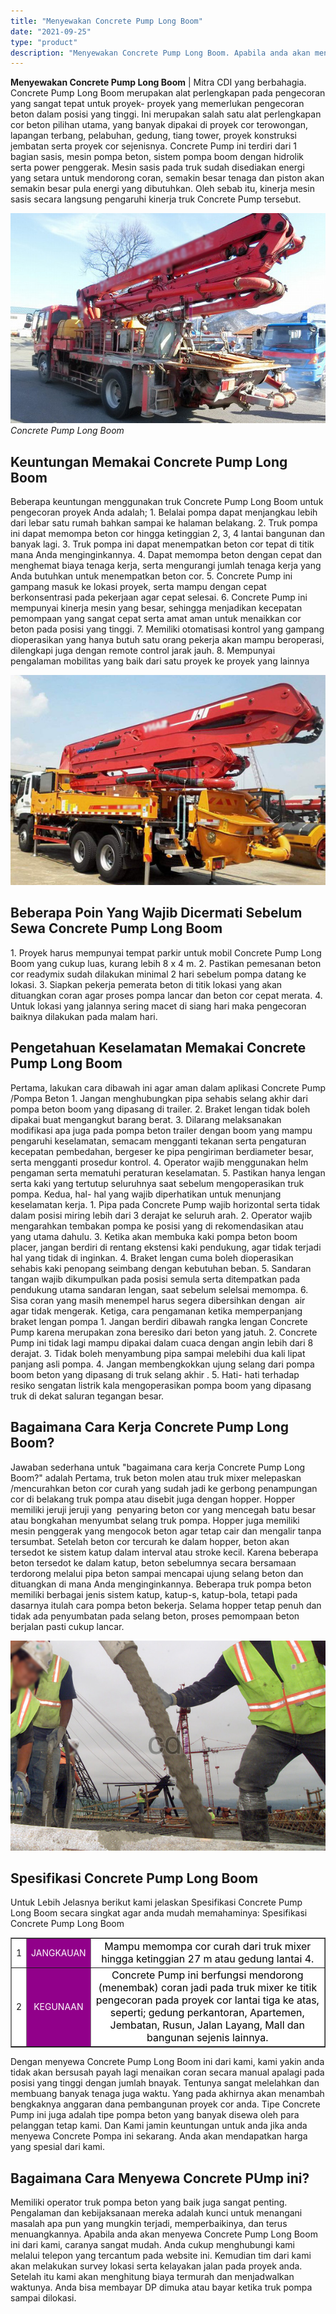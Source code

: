 ```yaml
---
title: "Menyewakan Concrete Pump Long Boom"
date: "2021-09-25"
type: "product"
description: "Menyewakan Concrete Pump Long Boom. Apabila anda akan menyewa Concrete Pump Long Boom ini dari kami, caranya sangat mudah. Anda cukup menghubungi kami melal..."
---
```


**Menyewakan Concrete Pump Long Boom** | Mitra CDI yang berbahagia. Concrete Pump Long Boom merupakan alat perlengkapan pada pengecoran yang sangat tepat untuk proyek- proyek yang memerlukan pengecoran beton dalam posisi yang tinggi. Ini merupakan salah satu alat perlengkapan cor beton pilihan utama, yang banyak dipakai di proyek cor terowongan, lapangan terbang, pelabuhan, gedung, tiang tower, proyek konstruksi jembatan serta proyek cor sejenisnya. Concrete Pump ini terdiri dari 1 bagian sasis, mesin pompa beton, sistem pompa boom dengan hidrolik serta power penggerak. Mesin sasis pada truk sudah disediakan energi yang setara untuk mendorong coran, semakin besar tenaga dan piston akan semakin besar pula energi yang dibutuhkan. Oleh sebab itu, kinerja mesin sasis secara langsung pengaruhi kinerja truk Concrete Pump tersebut.

![Concrete Pump Long Boom](/images/product/pompa-long-boom.jpg)
*Concrete Pump Long Boom*

 ## Keuntungan Memakai Concrete Pump Long Boom
    
Beberapa keuntungan menggunakan truk Concrete Pump Long Boom untuk pengecoran proyek Anda adalah;
1\. Belalai pompa dapat menjangkau lebih dari lebar satu rumah bahkan sampai ke halaman belakang.
2\. Truk pompa ini dapat memompa beton cor hingga ketinggian 2, 3, 4 lantai bangunan dan banyak lagi.
3\. Truk pompa ini dapat menempatkan beton cor tepat di titik mana Anda menginginkannya.
4\. Dapat memompa beton dengan cepat dan menghemat biaya tenaga kerja, serta mengurangi jumlah tenaga kerja yang Anda butuhkan untuk menempatkan beton cor.
5\. Concrete Pump ini gampang masuk ke lokasi proyek, serta mampu dengan cepat berkonsentrasi pada pekerjaan agar cepat selesai.
6\. Concrete Pump ini mempunyai kinerja mesin yang besar, sehingga menjadikan kecepatan pemompaan yang sangat cepat serta amat aman untuk menaikkan cor beton pada posisi yang tinggi.
7\. Memiliki otomatisasi kontrol yang gampang dioperasikan yang hanya butuh satu orang pekerja akan mampu beroperasi, dilengkapi juga dengan remote control jarak jauh.
8\. Mempunyai pengalaman mobilitas yang baik dari satu proyek ke proyek yang lainnya

![Concrete PUmp](/images/product/concrete-pump-long-boom-1.jpg)

 ## Beberapa Poin Yang Wajib Dicermati Sebelum Sewa Concrete Pump Long Boom
    
1\. Proyek harus mempunyai tempat parkir untuk mobil Concrete Pump Long Boom yang cukup luas, kurang lebih 8 x 4 m.
2\. Pastikan pemesanan beton cor readymix sudah dilakukan minimal 2 hari sebelum pompa datang ke lokasi.
3\. Siapkan pekerja pemerata beton di titik lokasi yang akan dituangkan coran agar proses pompa lancar dan beton cor cepat merata.
4\. Untuk lokasi yang jalannya sering macet di siang hari maka pengecoran baiknya dilakukan pada malam hari.

 ## Pengetahuan Keselamatan Memakai Concrete Pump Long Boom
    
Pertama, lakukan cara dibawah ini agar aman dalam aplikasi Concrete Pump /Pompa Beton
1\. Jangan menghubungkan pipa sehabis selang akhir dari pompa beton boom yang dipasang di trailer.
2\. Braket lengan tidak boleh dipakai buat mengangkut barang berat.
3\. Dilarang melaksanakan modifikasi apa juga pada pompa beton trailer dengan boom yang mampu pengaruhi keselamatan, semacam mengganti tekanan serta pengaturan kecepatan pembedahan, bergeser ke pipa pengiriman berdiameter besar, serta mengganti prosedur kontrol.
4\. Operator wajib menggunakan helm pengaman serta mematuhi peraturan keselamatan.
5\. Pastikan hanya lengan serta kaki yang tertutup seluruhnya saat sebelum mengoperasikan truk pompa.
Kedua, hal- hal yang wajib diperhatikan untuk menunjang keselamatan kerja.
1\. Pipa pada Concrete Pump wajib horizontal serta tidak dalam posisi miring lebih dari 3 derajat ke seluruh arah.
2\. Operator wajib mengarahkan tembakan pompa ke posisi yang di rekomendasikan atau yang utama dahulu.
3\. Ketika akan membuka kaki pompa beton boom placer, jangan berdiri di rentang ekstensi kaki pendukung, agar tidak terjadi hal yang tidak di inginkan.
4\. Braket lengan cuma boleh dioperasikan sehabis kaki penopang seimbang dengan kebutuhan beban.
5\. Sandaran tangan wajib dikumpulkan pada posisi semula serta ditempatkan pada pendukung utama sandaran lengan, saat sebelum selelsai memompa.
6\. Sisa coran yang masih menempel harus segera dibersihkan dengan  air agar tidak mengerak.
Ketiga, cara pengamanan ketika memperpanjang braket lengan pompa
1\. Jangan berdiri dibawah rangka lengan Concrete Pump karena merupakan zona beresiko dari beton yang jatuh.
2\. Concrete Pump ini tidak lagi mampu dipakai dalam cuaca dengan angin lebih dari 8 derajat.
3\. Tidak boleh menyambung pipa sampai melebihi dua kali lipat panjang asli pompa.
4\. Jangan membengkokkan ujung selang dari pompa boom beton yang dipasang di truk selang akhir .
5\. Hati- hati terhadap resiko sengatan listrik kala mengoperasikan pompa boom yang dipasang truk di dekat saluran tegangan besar.

 ## Bagaimana Cara Kerja Concrete Pump Long Boom?
    
Jawaban sederhana untuk "bagaimana cara kerja Concrete Pump Long Boom?" adalah Pertama, truk beton molen atau truk mixer melepaskan /mencurahkan beton cor curah yang sudah jadi ke gerbong penampungan cor di belakang truk pompa atau disebit juga dengan hopper. Hopper memiliki jeruji jeruji yang  penyaring beton cor yang mencegah batu besar atau bongkahan menyumbat selang truk pompa. Hopper juga memiliki mesin penggerak yang mengocok beton agar tetap cair dan mengalir tanpa tersumbat.
Setelah beton cor tercurah ke dalam hopper, beton akan tersedot ke sistem katup dalam interval atau stroke kecil. Karena beberapa beton tersedot ke dalam katup, beton sebelumnya secara bersamaan terdorong melalui pipa beton sampai mencapai ujung selang beton dan dituangkan di mana Anda menginginkannya.
Beberapa truk pompa beton memiliki berbagai jenis sistem katup, katup-s, katup-bola, tetapi pada dasarnya itulah cara pompa beton bekerja. Selama hopper tetap penuh dan tidak ada penyumbatan pada selang beton, proses pemompaan beton berjalan pasti cukup lancar.

![Long Boom](/images/product/concrete-15.jpg)

 ## Spesifikasi Concrete Pump Long Boom
    
Untuk Lebih Jelasnya berikut kami jelaskan Spesifikasi Concrete Pump Long Boom secara singkat agar anda mudah memahaminya:
Spesifikasi Concrete Pump Long Boom
<table style="text-align: center; height: 176px;" border="1" width="100%" cellspacing="0" cellpadding="3"><tbody><tr><td style="text-align: center;" bgcolor="#FFFFFF">1</td><td style="text-align: center;" bgcolor="#91008a"><span style="color: #ffffff;">JANGKAUAN</span></td><td style="text-align: center;" bgcolor="#FFFFFF"><span style="color: #000000; font-size: 12pt;">Mampu memompa cor curah dari truk mixer hingga ketinggian 27 m atau gedung lantai 4.</span></td></tr><tr><td style="text-align: center;" bgcolor="#FFFFFF">2</td><td style="text-align: center;" bgcolor="#91008a"><span style="color: #ffffff;">KEGUNAAN</span></td><td style="text-align: center;" bgcolor="#FFFFFF"><span style="color: #000000; font-size: 12pt;">Concrete Pump&nbsp;<span style="font-size: 12pt;">ini berfungsi mendorong (menembak) coran jadi pada truk mixer ke titik pengecoran pada proyek cor lantai tiga ke atas, seperti; gedung perkantoran, Apartemen, Jembatan, Rusun, Jalan Layang, Mall dan bangunan sejenis lainnya</span>.</span></td></tr></tbody></table>
Dengan menyewa Concrete Pump Long Boom ini dari kami, kami yakin anda tidak akan bersusah payah lagi menaikan coran secara manual apalagi pada posisi yang tinggi dengan jumlah bnayak. Tentunya sangat melelahkan dan membuang banyak tenaga juga waktu. Yang pada akhirnya akan menambah bengkaknya anggaran dana pembangunan proyek cor anda.
Tipe Concrete Pump ini juga adalah tipe pompa beton yang banyak disewa oleh para pelanggan tetap kami. Dan Kami jamin keuntungan untuk anda jika anda menyewa Concrete Pompa ini sekarang. Anda akan mendapatkan harga yang spesial dari kami.

 ## Bagaimana Cara Menyewa Concrete PUmp ini?
    
Memiliki operator truk pompa beton yang baik juga sangat penting. Pengalaman dan kebijaksanaan mereka adalah kunci untuk menangani masalah apa pun yang mungkin terjadi, memperbaikinya, dan terus menuangkannya.
Apabila anda akan menyewa Concrete Pump Long Boom ini dari kami, caranya sangat mudah. Anda cukup menghubungi kami melalui telepon yang tercantum pada website ini. Kemudian tim dari kami akan melakukan survey lokasi serta kelayakan jalan pada proyek anda. Setelah itu kami akan menghitung biaya termurah dan menjadwalkan waktunya. Anda bisa membayar DP dimuka atau bayar ketika truk pompa sampai dilokasi.
